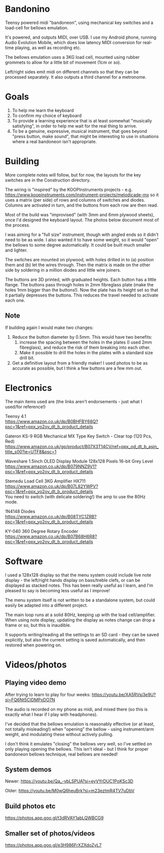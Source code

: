# Bandonino
Teensy powered midi "bandoneon", using mechanical key switches and a load-cell for bellows emulation.

It's powered, and outputs MIDI, over USB. I use my Android phone, running Audio Evolution Mobile, which does low latency MIDI conversion for real-time playing, as well as recording etc.

The bellows emulation uses a 3KG load cell, mounted using rubber grommets to allow for a little bit of movement (1cm or so).

Left/right sides emit midi on different channels so that they can be processed separately. It also outputs a third channel for a metronome.

# Goals

1. To help me learn the keyboard
2. To confirm my choice of keyboard
3. To provide a learning experience that is at least somewhat "musically satisfying", in order to help me wait for the real thing to arrive.
4. To be a genuine, expressive, musical instrument, that goes beyond "press button, make sound", that might be interesting to use in situations where a real bandoneon isn't appropriate.

# Building 

More complete notes will follow, but for now, the layouts for the key switches are in the Construction directory.

The wiring is "inspired" by the KOOPInstruments projects - e.g. https://www.koopinstruments.com/instrument-projects/melodicade-mx so it uses a matrix (per side) of rows and columns of switches and diodes. Columns are activated in turn, and the buttons from each row are then read.

Most of the build was "improvised" (with 3mm and 6mm plywood sheets), once I'd designed the keyboard layout. The photos below document most of the process.

I was aiming for a "full size" instrument, though with angled ends so it didn't need to be as wide. I also wanted it to have some weight, so it would "open" the bellows to some degree automatically. It could be built much smaller and lighter.

The switches are mounted on plywood, with holes drilled in to (a) position them and (b) let the wires through. Then the matrix is made on the other side by soldering in a million diodes and little wire joiners.

The buttons are 3D printed, with graduated heights. Each button has a little flange. The buttons pass through holes in 2mm fibreglass plate (make the holes 1mm bigger than the buttons!). Now the plate has its height set so that it partially depresses the buttons. This reduces the travel needed to activate each one. 

## Note

If building again I would make two changes:

1. Reduce the button diameter by 0.5mm. This would have two benefits:
    1. increase the spacing between the holes in the plates (I used 2mm fibreglass), and reduce the risk of them breaking into each other.
    2. Make it possible to drill the holes in the plates with a standard size drill bit. 
2. Get a definitive layout from a friendly maker! I used photos to be as accurate as possible, but I think a few buttons are a few mm out.

# Electronics

The main items used are (the links aren't endorsements - just what I used/for reference!)

Teensy 4.1<br>
https://www.amazon.co.uk/dp/B0BHFBY68Q?psc=1&ref=ppx_yo2ov_dt_b_product_details

Gateron KS-9 RGB Mechanical MX Type Key Switch - Clear top (120 Pcs, Red)<br>
https://www.amazon.co.uk/gp/product/B07X3T14CV/ref=ppx_od_dt_b_asin_title_s00?ie=UTF8&psc=1

Waveshare 1.5inch OLED Display Module 128x128 Pixels 16-bit Grey Level<br>
https://www.amazon.co.uk/dp/B079NNZ9V1?psc=1&ref=ppx_yo2ov_dt_b_product_details

Stemedu Load Cell 3KG Amplifier HX711<br>
https://www.amazon.co.uk/dp/B07L82YWPV?psc=1&ref=ppx_yo2ov_dt_b_product_details<br>
You need to switch (with delicate soldering!) the amp to use the 80Hz mode.

1N4148 Diodes<br>
https://www.amazon.co.uk/dp/B08TYC1ZRB?psc=1&ref=ppx_yo2ov_dt_b_product_details

KY-040 360 Degree Rotary Encoder<br>
https://www.amazon.co.uk/dp/B07B68H6R8?psc=1&ref=ppx_yo2ov_dt_b_product_details


# Software

I used a 128x128 display so that the menu system could include live note display - the left/right hands display on bass/treble clefs, or can be displayed as stacked notes. This has been really useful as I learn, and I'm pleased to say is becoming less useful as I improve!

The menu system itself is not written to be a standalone system, but could easily be adapted into a different project.

The main loop runs at a solid 80Hz, keeping up with the load cell/amplifier. When using note display, updating the display as notes change can drop a frame or so, but this is inaudible.

It supports writing/reading all the settings to an SD card - they can be saved explicitly, but also the current setting is saved automatically, and then restored when powering on.

# Videos/photos

## Playing video demo

After trying to learn to play for four weeks: https://youtu.be/XA5RVsj3e9U?si=FQ6Nt5ClDMPxDO7N

The audio is recorded on my phone as midi, and mixed there (so this is exactly what I hear if I play with headphones).

I've decided that the bellows emulation is reasonably effective (or at least, not totally misleading!) when "opening" the bellow - using instrument/arm weight, and modulating these without actively pulling. 

I don't think it emulates "closing" the bellows very well, so I've settled on only playing opening the bellows. This isn't ideal - but I think for proper bandoneon bellows technique, real bellows are needed!

## System demos

Newer:
https://youtu.be/Qa_-vbLSPUA?si=eyVYrDUC1PoKSc3D

Older:
https://youtu.be/M0wQ6heuBrk?si=m23eztmR4TV7uDbV

## Build photos etc

https://photos.app.goo.gl/t3dRVAY1abLQWBCG9

## Smaller set of photos/videos

https://photos.app.goo.gl/e3H986FrXZXdoZyL7






